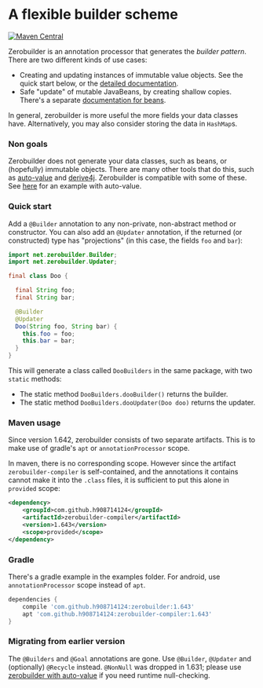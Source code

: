 # A flexible builder scheme

[![Maven Central](https://maven-badges.herokuapp.com/maven-central/com.github.h908714124/zerobuilder/badge.svg)](https://maven-badges.herokuapp.com/maven-central/com.github.h908714124/zerobuilder)

Zerobuilder is an annotation processor that generates the <em>builder pattern</em>.
There are two different kinds of use cases:

* Creating and updating instances of immutable value objects.
  See the quick start below, or the [detailed documentation](values.md).
* Safe "update" of mutable JavaBeans, by creating shallow copies.
  There's a separate [documentation for beans](beans.md).

In general, zerobuilder is more useful the more fields your data classes have.
Alternatively, you may also consider storing the data in `HashMap`s.

### Non goals

Zerobuilder does not generate your data classes, such as beans, or (hopefully) immutable objects.
There are many other tools that do this, such as
[auto-value](https://github.com/google/auto/tree/master/value)
and [derive4j](https://github.com/derive4j/derive4j).
Zerobuilder is compatible with some of these. See [here](values.md#auto-value) for an example with auto-value.

### Quick start

Add a `@Builder` annotation to any non-private, non-abstract method or constructor.
You can also add an `@Updater` annotation, if the returned (or constructed) type has "projections"
(in this case, the fields `foo` and `bar`):

````java
import net.zerobuilder.Builder;
import net.zerobuilder.Updater;

final class Doo {

  final String foo;
  final String bar;

  @Builder
  @Updater
  Doo(String foo, String bar) {
    this.foo = foo;
    this.bar = bar;
  }
}
````

This will generate a class called `DooBuilders` in the same package, with two `static` methods:

* The static method `DooBuilders.dooBuilder()` returns the builder.
* The static method `DooBuilders.dooUpdater(Doo doo)` returns the updater.

### Maven usage

Since version 1.642, zerobuilder consists of two separate artifacts. This is to make use of
gradle's `apt` or `annotationProcessor` scope.

In maven, there is no corresponding scope. However since
the artifact `zerobuilder-compiler` is self-contained,
and the annotations it contains cannot make it into the `.class` files,
it is sufficient to put this alone in `provided` scope:

````xml
<dependency>
    <groupId>com.github.h908714124</groupId>
    <artifactId>zerobuilder-compiler</artifactId>
    <version>1.643</version>
    <scope>provided</scope>
</dependency>
````

### Gradle

There's a gradle example in the examples folder.
For android, use `annotationProcessor` scope instead of `apt`.

````groovy
dependencies {
    compile 'com.github.h908714124:zerobuilder:1.643'
    apt 'com.github.h908714124:zerobuilder-compiler:1.643'
}

````

### Migrating from earlier version

The `@Builders` and `@Goal` annotations are gone. Use `@Builder`, `@Updater`
and (optionally) `@Recycle` instead.
`@NonNull` was dropped in 1.631; please use [zerobuilder with auto-value](values.md#auto-value)
if you need runtime null-checking.
